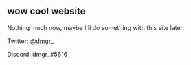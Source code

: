 ## wow cool website

Nothing much now, maybe I'll do something with this site later.

Twitter: [@dmgr_](https://twitter.com/dmgr_)

Discord: dmgr_#5616

